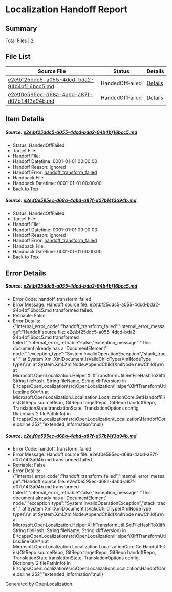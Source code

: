 # <a name='report-top'></a> Localization Handoff Report

## Summary
 Total Files | 2

## File List
 Source File | Status | Details 
 ----------- | ------ | ------- 
 [e2e\bf25ddc5-a055-4dcd-bda2-94b4bf16bcc5.md](https://github.com/OpenLocalizationTest/oltest/blob/b84c98714533200e1d2386b6fb46a75a5f724fcb/e2e/bf25ddc5-a055-4dcd-bda2-94b4bf16bcc5.md) | HandedOffFailed | [Details](#5851e6f623f6f31ccc2cf36eeec28eea38e715cb1)
 [e2e\f0e595ec-d68a-4abd-a87f-d07b14f3a94b.md](https://github.com/OpenLocalizationTest/oltest/blob/b84c98714533200e1d2386b6fb46a75a5f724fcb/e2e/f0e595ec-d68a-4abd-a87f-d07b14f3a94b.md) | HandedOffFailed | [Details](#885ad60b2dfe4853d48d9688db582a097734cea22)

## Item Details
##### <a name='5851e6f623f6f31ccc2cf36eeec28eea38e715cb1'></a> Source: [e2e\bf25ddc5-a055-4dcd-bda2-94b4bf16bcc5.md](https://github.com/OpenLocalizationTest/oltest/blob/b84c98714533200e1d2386b6fb46a75a5f724fcb/e2e/bf25ddc5-a055-4dcd-bda2-94b4bf16bcc5.md)
* Status: HandedOffFailed
* Target File: 
* Handoff File: 
* Handoff Datetime: 0001-01-01 00:00:00
* Handoff Reason: Ignored
* Handoff Error: [handoff_transform_failed](#5851e6f623f6f31ccc2cf36eeec28eea38e715cb1handoff_transform_failed)
* Handback File: 
* Handback Datetime: 0001-01-01 00:00:00
* [Back to Top](#report-top)

##### <a name='885ad60b2dfe4853d48d9688db582a097734cea22'></a> Source: [e2e\f0e595ec-d68a-4abd-a87f-d07b14f3a94b.md](https://github.com/OpenLocalizationTest/oltest/blob/b84c98714533200e1d2386b6fb46a75a5f724fcb/e2e/f0e595ec-d68a-4abd-a87f-d07b14f3a94b.md)
* Status: HandedOffFailed
* Target File: 
* Handoff File: 
* Handoff Datetime: 0001-01-01 00:00:00
* Handoff Reason: Ignored
* Handoff Error: [handoff_transform_failed](#885ad60b2dfe4853d48d9688db582a097734cea22handoff_transform_failed)
* Handback File: 
* Handback Datetime: 0001-01-01 00:00:00
* [Back to Top](#report-top)


## Error Details
##### <a name='5851e6f623f6f31ccc2cf36eeec28eea38e715cb1handoff_transform_failed'></a> Source: [e2e\bf25ddc5-a055-4dcd-bda2-94b4bf16bcc5.md](#5851e6f623f6f31ccc2cf36eeec28eea38e715cb1)
* Error Code: handoff_transform_failed
* Error Message: Handoff source file: e2e\bf25ddc5-a055-4dcd-bda2-94b4bf16bcc5.md transformed failed.
* Retriable: False
* Error Details: {"internal_error_code":"handoff_transform_failed","internal_error_message":"Handoff source file: e2e\\bf25ddc5-a055-4dcd-bda2-94b4bf16bcc5.md transformed failed.","internal_error_retriable":false,"exception_message":"This document already has a 'DocumentElement' node.","exception_type":"System.InvalidOperationException","stack_trace":"   at System.Xml.XmlDocument.IsValidChildType(XmlNodeType type)\r\n   at System.Xml.XmlNode.AppendChild(XmlNode newChild)\r\n   at Microsoft.OpenLocalization.Helper.XliffTransformUtil.SetFileHashToXliff(String fileHash, String fileName, String xliffVersion) in E:\\caps\\OpenLocalization\\src\\OpenLocalization\\Helper\\XliffTransformUtil.cs:line 60\r\n   at Microsoft.OpenLocalization.Localization.LocalizationCore.GetHandoffFiles(GitRepo sourceRepo, GitRepo targetRepo, GitRepo handoffRepo, TranslationState translationState, TranslationOptions config, Dictionary`2 filePathInfo) in E:\\caps\\OpenLocalization\\src\\OpenLocalization\\Localization\\HandoffCore.cs:line 252","extended_information":null}

##### <a name='885ad60b2dfe4853d48d9688db582a097734cea22handoff_transform_failed'></a> Source: [e2e\f0e595ec-d68a-4abd-a87f-d07b14f3a94b.md](#885ad60b2dfe4853d48d9688db582a097734cea22)
* Error Code: handoff_transform_failed
* Error Message: Handoff source file: e2e\f0e595ec-d68a-4abd-a87f-d07b14f3a94b.md transformed failed.
* Retriable: False
* Error Details: {"internal_error_code":"handoff_transform_failed","internal_error_message":"Handoff source file: e2e\\f0e595ec-d68a-4abd-a87f-d07b14f3a94b.md transformed failed.","internal_error_retriable":false,"exception_message":"This document already has a 'DocumentElement' node.","exception_type":"System.InvalidOperationException","stack_trace":"   at System.Xml.XmlDocument.IsValidChildType(XmlNodeType type)\r\n   at System.Xml.XmlNode.AppendChild(XmlNode newChild)\r\n   at Microsoft.OpenLocalization.Helper.XliffTransformUtil.SetFileHashToXliff(String fileHash, String fileName, String xliffVersion) in E:\\caps\\OpenLocalization\\src\\OpenLocalization\\Helper\\XliffTransformUtil.cs:line 60\r\n   at Microsoft.OpenLocalization.Localization.LocalizationCore.GetHandoffFiles(GitRepo sourceRepo, GitRepo targetRepo, GitRepo handoffRepo, TranslationState translationState, TranslationOptions config, Dictionary`2 filePathInfo) in E:\\caps\\OpenLocalization\\src\\OpenLocalization\\Localization\\HandoffCore.cs:line 252","extended_information":null}


Generated by OpenLocalization.

